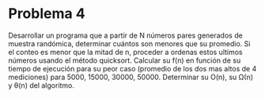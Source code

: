 # Problema 4

Desarrollar un programa que a partir de N números pares generados de muestra randómica, determinar cuántos son menores que su promedio. Si el conteo es menor que la mitad de n, proceder a ordenas estos ultimos números usando el método quicksort. Calcular su f(n) en función de su tiempo de ejecución para su peor caso (promedio de los dos mas altos de 4 mediciones) para 5000, 15000, 30000, 50000. Determinar su O(n), su Ω(n) y θ(n) del algoritmo.